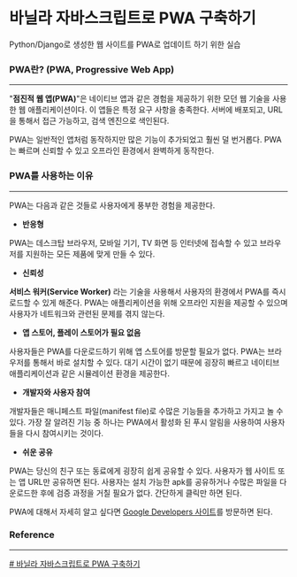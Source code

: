 # 바닐라 자바스크립트로 PWA 구축하기

Python/Django로 생성한 웹 사이트를 PWA로 업데이트 하기 위한 실습  

### PWA란? (PWA, Progressive Web App)

---

"**점진적 웹 앱(PWA)**"은 네이티브 앱과 같은 경험을 제공하기 위한 모던 웹 기술을 사용한 웹 애플리케이션이다. 이 앱들은 특정 요구 사항을 충족한다. 서버에 배포되고, URL을 통해서 접근 가능하고, 검색 엔진으로 색인된다.

PWA는 일반적인 앱처럼 동작하지만 많은 기능이 추가되었고 훨씬 덜 번거롭다. PWA는 빠르며 신뢰할 수 있고 오프라인 환경에서 완벽하게 동작한다.

### PWA를 사용하는 이유

---

PWA는 다음과 같은 것들로 사용자에게 풍부한 경험을 제공한다.

-   **반응형**

PWA는 데스크탑 브라우저, 모바일 기기, TV 화면 등 인터넷에 접속할 수 있고 브라우저를 지원하는 모든 제품에 맞게 만들 수 있다.

-   **신뢰성**

**서비스 워커(Service Worker)**  라는 기술을 사용해서 사용자의 환경에서 PWA를 즉시 로드할 수 있게 해준다. PWA는 애플리케이션을 위해 오프라인 지원을 제공할 수 있으며 사용자가 네트워크와 관련된 문제를 겪지 않는다.

-   **앱 스토어, 플레이 스토어가 필요 없음**

사용자들은 PWA를 다운로드하기 위해 앱 스토어를 방문할 필요가 없다. PWA는 브라우저를 통해서 바로 설치할 수 있다. 대기 시간이 없기 때문에 굉장히 빠르고 네이티브 애플리케이션과 같은 시뮬레이션 환경을 제공한다.

-   **개발자와 사용자 참여**

개발자들은 매니페스트 파일(manifest file)로 수많은 기능들을 추가하고 가지고 놀 수 있다. 가장 잘 알려진 기능 중 하나는 PWA에서 활성화 된 푸시 알림을 사용하여 사용자들을 다시 참여시키는 것이다.

-   **쉬운 공유**

PWA는 당신의 친구 또는 동료에게 굉장히 쉽게 공유할 수 있다. 사용자가 웹 사이트 또는 앱 URL만 공유하면 된다. 사용자는 설치 가능한 apk를 공유하거나 수많은 파일을 다운로드한 후에 검증 과정을 거칠 필요가 없다. 간단하게 클릭만 하면 된다.

PWA에 대해서 자세히 알고 싶다면  [Google Developers 사이트](https://developers.google.com/web/progressive-web-apps/)를 방문하면 된다.

### Reference

---

[# 바닐라 자바스크립트로 PWA 구축하기](https://ui.toast.com/weekly-pick/ko_20191007)